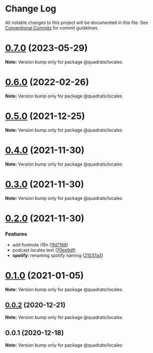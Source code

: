 # Change Log

All notable changes to this project will be documented in this file.
See [Conventional Commits](https://conventionalcommits.org) for commit guidelines.

# [0.7.0](https://github.com/Quadrats/quadrats/compare/v0.6.7...v0.7.0) (2023-05-29)

**Note:** Version bump only for package @quadrats/locales

# [0.6.0](https://github.com/Quadrats/quadrats/compare/v0.5.10...v0.6.0) (2022-02-26)

**Note:** Version bump only for package @quadrats/locales

# [0.5.0](https://github.com/Quadrats/quadrats/compare/v0.4.5...v0.5.0) (2021-12-25)

**Note:** Version bump only for package @quadrats/locales

# [0.4.0](https://github.com/Quadrats/quadrats/compare/v0.2.0...v0.4.0) (2021-11-30)

**Note:** Version bump only for package @quadrats/locales

# [0.3.0](https://github.com/Quadrats/quadrats/compare/v0.2.0...v0.3.0) (2021-11-30)

**Note:** Version bump only for package @quadrats/locales

# [0.2.0](https://github.com/Quadrats/quadrats/compare/v0.1.0...v0.2.0) (2021-11-30)

### Features

- add footnote i18n ([1fd7168](https://github.com/Quadrats/quadrats/commit/1fd7168d777cfefcaba84087354ad5ba13076bbf))
- podcast locales text ([70ee9df](https://github.com/Quadrats/quadrats/commit/70ee9df6107ac097e56521d20ed76dc683b0b95a))
- **spotify:** renaming spotify naming ([21037a3](https://github.com/Quadrats/quadrats/commit/21037a3882e094fa1b9436293dceac463cdc8262))

# [0.1.0](https://github.com/Quadrats/quadrats/compare/v0.0.2...v0.1.0) (2021-01-05)

**Note:** Version bump only for package @quadrats/locales

## [0.0.2](https://github.com/Quadrats/quadrats/compare/v0.0.1...v0.0.2) (2020-12-21)

**Note:** Version bump only for package @quadrats/locales

## 0.0.1 (2020-12-18)

**Note:** Version bump only for package @quadrats/locales
